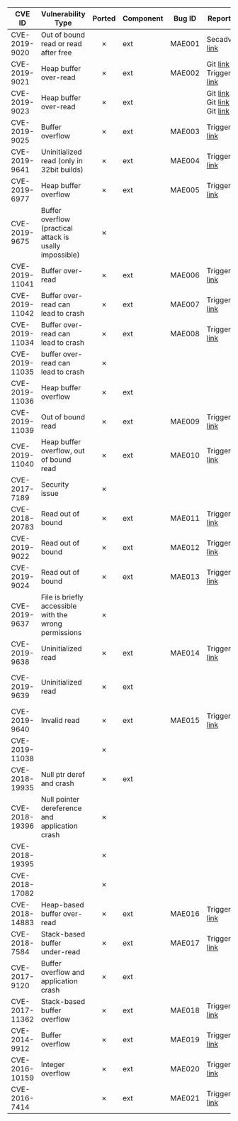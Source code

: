 <table border="0" class="dataframe">
  <thead>
    <tr style="text-align: center;">
      <th>CVE ID</th>
      <th>Vulnerability Type</th>
      <th>Ported</th>
      <th>Component</th>
      <th>Bug ID</th>
      <th>Report</th>
      <th>Fix</th>
      <th>Notes</th>
    </tr>
  </thead>
  <tbody>
    <tr>
      <td>CVE-2019-9020</td>
      <td>Out of bound read or read after free</td>
      <td><div align="center">&#10007;</div></td>
      <td>ext</td>
      <td>MAE001</td>
      <td>Secadv  <a href="https://security.netapp.com/advisory/ntap-20190321-0001/">link</a></td>
      <td>Fix <a href="https://bugs.php.net/bug.php?id=77242">link</a></td>
      <td></td>
    </tr>
    <tr>
      <td>CVE-2019-9021</td>
      <td>Heap buffer over-read</td>
      <td><div align="center">&#10007;</div></td>
      <td>ext</td>
      <td>MAE002</td>
      <td>Git <a href="https://bugs.php.net/bug.php?id=77247">link</a> Trigger <a href="https://bugs.php.net/bug.php?id=77247">link</a></td>
      <td></td>
      <td></td>
    </tr>
    <tr>
      <td>CVE-2019-9023</td>
      <td>Heap buffer over-read</td>
      <td><div align="center">&#10007;</div></td>
      <td>ext</td>
      <td></td>
      <td>Git <a href="http://git.php.net/?p=php-src.git;a=blobdiff;f=ext/mbstring/oniguruma/regparse.c;h=252ca187120238a77055ca51b40f7e5f14250d9c;hp=d2925f1e81b0bb827db02b260cca1058355135d2;hb=20407d06ca3cb5eeb10f876a812b40c381574bcc;hpb=a918020c03880e12ac9f38e11a4a3789491a5f85">link</a> Git <a href="http://git.php.net/?p=php-src.git;a=commit;h=9d6c59eeea88a3e9d7039cb4fed5126ef704593a">link</a> Git <a href="http://git.php.net/?p=php-src.git;a=commitdiff;h=28362ed4fae6969b5a8878591a5a06eadf114e03;hp=20407d06ca3cb5eeb10f876a812b40c381574bcc">link</a></td>
      <td></td>
      <td>ext/mbstring/oniguruma folder not present anymore.</td>
    </tr>
    <tr>
      <td>CVE-2019-9025</td>
      <td>Buffer overflow</td>
      <td><div align="center">&#10007;</div></td>
      <td>ext</td>
      <td>MAE003</td>
      <td>Trigger <a href="https://bugs.php.net/bug.php?id=77381">link</a></td>
      <td>Fix <a href="http://git.php.net/?p=php-src.git;a=blobdiff;f=ext/mbstring/php_mbregex.c;h=85219b00e4f0300fce747f42f363608adce01fd4;hp=68922b696653af386a8b5faca06ff99d66e0f75a;hb=e617f03066ce81d26f56c06d6bd7787c7de08703;hpb=e40027ef0f508be87b323f61532cea0104212b53">link</a></td>
      <td></td>
    </tr>
    <tr>
      <td>CVE-2019-9641</td>
      <td>Uninitialized read (only in 32bit builds)</td>
      <td><div align="center">&#10007;</div></td>
      <td>ext</td>
      <td>MAE004</td>
      <td>Trigger <a href="https://bugs.php.net/bug.php?id=77509">link</a></td>
      <td>Fix <a href="https://bugs.php.net/bug.php?id=77509">link</a></td>
      <td></td>
    </tr>
    <tr>
      <td>CVE-2019-6977</td>
      <td>Heap buffer overflow</td>
      <td><div align="center">&#10007;</div></td>
      <td>ext</td>
      <td>MAE005</td>
      <td>Trigger <a href="https://bugs.php.net/bug.php?id=77270">link</a></td>
      <td>Fix <a href="http://git.php.net/?p=php-src.git;a=blobdiff;f=ext/gd/libgd/gd_color.c;h=e6f539bc75b5520001fbad71fda977d7c5fdd96c;hp=a4e56b1c40157b7f9334967bcd101f63a47f919b;hb=7a12dad4dd6c370835b13afae214b240082c7538;hpb=1cc2182bcc81e185c14837e659d12b268cb99d63">link</a></td>
      <td></td>
    </tr>
    <tr>
      <td>CVE-2019-9675</td>
      <td>Buffer overflow (practical attack is usally impossible)</td>
      <td><div align="center">&#10007;</div></td>
      <td></td>
      <td></td>
      <td></td>
      <td></td>
      <td><a href="https://www.php.net/ChangeLog-7.php">link</a></td>
    </tr>
    <tr>
      <td>CVE-2019-11041</td>
      <td>Buffer over-read</td>
      <td><div align="center">&#10007;</div></td>
      <td>ext</td>
      <td>MAE006</td>
      <td>Trigger <a href="https://bugs.php.net/bug.php?id=78222">link</a></td>
      <td>Fix <a href="http://git.php.net/?p=php-src.git;a=blobdiff;f=ext/exif/exif.c;h=aa272c1d2b2df09593f7d2b98b46f4c64f2f0bfb;hp=e04290376ce57cdcc1c7e1dfad9f323d8cfb98bb;hb=f22101c8308669bb63c03a73a2cac2408d844f38;hpb=d561a998c9313749ad2b488685e5c2bec661bc69">link</a></td>
      <td></td>
    </tr>
    <tr>
      <td>CVE-2019-11042</td>
      <td>Buffer over-read can lead to crash</td>
      <td><div align="center">&#10007;</div></td>
      <td>ext</td>
      <td>MAE007</td>
      <td>Trigger <a href="https://bugs.php.net/bug.php?id=78256">link</a></td>
      <td>Fix <a href="https://bugs.php.net/bug.php?id=78256">link</a></td>
      <td></td>
    </tr>
    <tr>
      <td>CVE-2019-11034</td>
      <td>Buffer over-read can lead to crash</td>
      <td><div align="center">&#10007;</div></td>
      <td>ext</td>
      <td>MAE008</td>
      <td>Trigger <a href="https://bugs.php.net/bug.php?id=78256">link</a></td>
      <td>Fix <a href="http://git.php.net/?p=php-src.git;a=blobdiff;f=ext/exif/exif.c;h=0b5bb5ae2123989a28b2112ab5506777083ad9d5;hp=fe89b854711879274555bdc762ea6e7fa518fa59;hb=f3aefc6d071b807ddacae0a0bc49f09c38e18490;hpb=0ecac37c40a27ffbd59f34b5920735ee0b7f994c">link</a></td>
      <td></td>
    </tr>
    <tr>
      <td>CVE-2019-11035</td>
      <td>buffer over-read can lead to crash</td>
      <td><div align="center">&#10007;</div></td>
      <td></td>
      <td></td>
      <td></td>
      <td></td>
      <td></td>
    </tr>
    <tr>
      <td>CVE-2019-11036</td>
      <td>Heap buffer overflow</td>
      <td><div align="center">&#10007;</div></td>
      <td>ext</td>
      <td></td>
      <td></td>
      <td></td>
      <td>File has changed since then.</td>
    </tr>
    <tr>
      <td>CVE-2019-11039</td>
      <td>Out of bound read</td>
      <td><div align="center">&#10007;</div></td>
      <td>ext</td>
      <td>MAE009</td>
      <td>Trigger <a href="https://bugs.php.net/bug.php?id=77950">link</a></td>
      <td>Fix <a href="http://git.php.net/?p=php-src.git;a=blobdiff;f=ext/iconv/iconv.c;h=b4a2abe08d9a02e9e6c07f51a8f4ebe895f0d003;hp=f86d0ae031987a12d45b9c10efc255f58262966b;hb=7cf7148a8f8f4f55fb04de2a517d740bb6253eac;hpb=ed6dee9a198c904ad5e03113e58a2d2c200f5184">link</a></td>
      <td></td>
    </tr>
    <tr>
      <td>CVE-2019-11040</td>
      <td>Heap buffer overflow, out of bound read</td>
      <td><div align="center">&#10007;</div></td>
      <td>ext</td>
      <td>MAE010</td>
      <td>Trigger <a href="https://bugs.php.net/bug.php?id=77950">link</a></td>
      <td>Fix <a href="http://git.php.net/?p=php-src.git;a=blobdiff;f=ext/exif/exif.c;h=605b37923f888d320a87947a58f19fd2122475e8;hp=d174def80c1355fc54d09a0ae754ced64d85768d;hb=73ff4193be24192c894dc0502d06e2b2db35eefb;hpb=16e037bd46359a31f218ee220ff09f1c3270e489">link</a></td>
      <td></td>
    </tr>
    <tr>
      <td>CVE-2017-7189</td>
      <td>Security issue</td>
      <td><div align="center">&#10007;</div></td>
      <td></td>
      <td></td>
      <td></td>
      <td></td>
      <td>Bug report marked as private.</td>
    </tr>
    <tr>
      <td>CVE-2018-20783</td>
      <td>Read out of bound</td>
      <td><div align="center">&#10007;</div></td>
      <td>ext</td>
      <td>MAE011</td>
      <td>Trigger <a href="https://bugs.php.net/bug.php?id=77143">link</a></td>
      <td>Fix <a href="http://git.php.net/?p=php-src.git;a=blobdiff;f=ext/phar/phar.c;h=47ff8cd790730dbc3520e47faa86327e2987a238;hp=780be432570e80dd34c1a9c217ef87ade22bf136;hb=48f0f73f75c0059ba5d9b73cb4e5faeeaea49c47;hpb=7edc639b9ff1c3576773d79d016abbeed1f93846">link</a></td>
      <td></td>
    </tr>
    <tr>
      <td>CVE-2019-9022</td>
      <td>Read out of bound</td>
      <td><div align="center">&#10007;</div></td>
      <td>ext</td>
      <td>MAE012</td>
      <td>Trigger <a href="https://bugs.php.net/bug.php?id=77369">link</a></td>
      <td>Fix <a href="http://git.php.net/?p=php-src.git;a=commitdiff;h=8d3dfabef459fe7815e8ea2fd68753fd17859d7b;hp=31f59e1f3074ab344b473dde6077a6844ca87264">link</a></td>
      <td></td>
    </tr>
    <tr>
      <td>CVE-2019-9024</td>
      <td>Read out of bound</td>
      <td><div align="center">&#10007;</div></td>
      <td>ext</td>
      <td>MAE013</td>
      <td>Trigger <a href="https://bugs.php.net/bug.php?id=77380">link</a></td>
      <td>Fix <a href="http://git.php.net/?p=php-src.git;a=blobdiff;f=ext/xmlrpc/libxmlrpc/base64.c;h=a4fa19327b76dc43880934bfd703500aeae35c52;hp=5ebdf31f7adeb9fd5f9f69b37d86ce22e4d05ce4;hb=1cc2182bcc81e185c14837e659d12b268cb99d63;hpb=28362ed4fae6969b5a8878591a5a06eadf114e03">link</a></td>
      <td></td>
    </tr>
    <tr>
      <td>CVE-2019-9637</td>
      <td>File is briefly accessible with the wrong permissions</td>
      <td><div align="center">&#10007;</div></td>
      <td></td>
      <td></td>
      <td></td>
      <td></td>
      <td>??? Not sure how to find trigger condition in system.</td>
    </tr>
    <tr>
      <td>CVE-2019-9638</td>
      <td>Uninitialized read</td>
      <td><div align="center">&#10007;</div></td>
      <td>ext</td>
      <td>MAE014</td>
      <td>Trigger <a href="https://bugs.php.net/bug.php?id=77563">link</a></td>
      <td>Fix <a href="http://git.php.net/?p=php-src.git;a=blobdiff;f=ext/exif/exif.c;h=fe89b854711879274555bdc762ea6e7fa518fa59;hp=ea88a8f115e8a366f5f7419a01b1acf58260d420;hb=8ac6fee8562533a15db90062117210ed28b44fea;hpb=5f0e62a3e5b525163e538aaab0161c2c8c5d057b">link</a></td>
      <td></td>
    </tr>
    <tr>
      <td>CVE-2019-9639</td>
      <td>Uninitialized read</td>
      <td><div align="center">&#10007;</div></td>
      <td>ext</td>
      <td></td>
      <td></td>
      <td></td>
      <td>In the same patch as bugMAE014 but somehow the fix isn't there anymore.</td>
    </tr>
    <tr>
      <td>CVE-2019-9640</td>
      <td>Invalid read</td>
      <td><div align="center">&#10007;</div></td>
      <td>ext</td>
      <td>MAE015</td>
      <td>Trigger <a href="https://bugs.php.net/bug.php?id=77540">link</a></td>
      <td>Fix <a href="http://git.php.net/?p=php-src.git;a=blobdiff;f=ext/exif/exif.c;h=ea88a8f115e8a366f5f7419a01b1acf58260d420;hp=b4563927a5058e93ad55074fe367e4bac0ef987e;hb=5f0e62a3e5b525163e538aaab0161c2c8c5d057b;hpb=5e824a88d073d282c4f358f186cb87ddc284f83d">link</a></td>
      <td></td>
    </tr>
    <tr>
      <td>CVE-2019-11038</td>
      <td></td>
      <td><div align="center">&#10007;</div></td>
      <td></td>
      <td></td>
      <td></td>
      <td></td>
      <td>Bug in graphical extension.</td>
    </tr>
    <tr>
      <td>CVE-2018-19935</td>
      <td>Null ptr deref and crash</td>
      <td><div align="center">&#10007;</div></td>
      <td>ext</td>
      <td></td>
      <td></td>
      <td></td>
      <td>Code not present anymore.</td>
    </tr>
    <tr>
      <td>CVE-2018-19396</td>
      <td>Null pointer dereference and application crash</td>
      <td><div align="center">&#10007;</div></td>
      <td></td>
      <td></td>
      <td></td>
      <td></td>
      <td>??? Not sure how to find trigger condition in system.</td>
    </tr>
    <tr>
      <td>CVE-2018-19395</td>
      <td></td>
      <td><div align="center">&#10007;</div></td>
      <td></td>
      <td></td>
      <td></td>
      <td></td>
      <td>??? Not sure how to find trigger condition in system.</td>
    </tr>
    <tr>
      <td>CVE-2018-17082</td>
      <td></td>
      <td><div align="center">&#10007;</div></td>
      <td></td>
      <td></td>
      <td></td>
      <td></td>
      <td>Bug in component Apache2.</td>
    </tr>
    <tr>
      <td>CVE-2018-14883</td>
      <td>Heap-based buffer over-read</td>
      <td><div align="center">&#10007;</div></td>
      <td>ext</td>
      <td>MAE016</td>
      <td>Trigger <a href="https://bugs.php.net/bug.php?id=76423">link</a></td>
      <td>Fix <a href="http://git.php.net/?p=php-src.git;a=blobdiff;f=ext/exif/exif.c;h=1147980f7730de0dfd13904a2ea6461bbf4eded8;hp=e535278fc9664f5b7e5ddcdb6baec07426b8efd6;hb=1baeae42703f9b2ec21fff787146eeca08d45535;hpb=fe3d53f4437718fad63850695970dddd63144af5">link</a></td>
      <td></td>
    </tr>
    <tr>
      <td>CVE-2018-7584</td>
      <td>Stack-based buffer under-read</td>
      <td><div align="center">&#10007;</div></td>
      <td>ext</td>
      <td>MAE017</td>
      <td>Trigger <a href="https://bugs.php.net/bug.php?id=75981">link</a></td>
      <td>Fix <a href="http://git.php.net/?p=php-src.git;a=blobdiff;f=ext/standard/http_fopen_wrapper.c;h=75d21c0761658cf32ac8960eb47bd9ec1d2cfa52;hp=f6b0368d4ef423efbc366b29214f1f69e8ad3878;hb=7cf491b661ee57a11b79f99416c6296bae2f27a0;hpb=8354a831031167c715898a8af09a2a743784ab6b">link</a></td>
      <td></td>
    </tr>
    <tr>
      <td>CVE-2017-9120</td>
      <td>Buffer overflow and application crash</td>
      <td><div align="center">&#10007;</div></td>
      <td>ext</td>
      <td></td>
      <td></td>
      <td></td>
      <td>Fix isn't even in the code.</td>
    </tr>
    <tr>
      <td>CVE-2017-11362</td>
      <td>Stack-based buffer overflow</td>
      <td><div align="center">&#10007;</div></td>
      <td>ext</td>
      <td>MAE018</td>
      <td>Trigger <a href="https://bugs.php.net/bug.php?id=74603">link</a></td>
      <td>Fix <a href="http://git.php.net/?p=php-src.git;a=commitdiff;h=95c4564f939c916538579ef63602a3cd31941c51;hp=9c5717d0decd56710129a5599fe5d38f82a7bab2">link</a></td>
      <td></td>
    </tr>
    <tr>
      <td>CVE-2014-9912</td>
      <td>Buffer overflow</td>
      <td><div align="center">&#10007;</div></td>
      <td>ext</td>
      <td>MAE019</td>
      <td>Trigger <a href="https://bugs.php.net/bug.php?id=67397">link</a></td>
      <td>Fix <a href="http://git.php.net/?p=php-src.git;a=blobdiff;f=ext/intl/locale/locale_methods.c;h=0597182bdc69ea3c089fb269d8be7758d2daa57d;hp=8eb663cb167d6044f6051a3e2fd9952c3c213982;hb=2a29add9e41cf98eb516be6bafd66a13cb42b9b3;hpb=5ecee6ebce576142fd13d2d1ec0bd52dac3086f9">link</a></td>
      <td></td>
    </tr>
    <tr>
      <td>CVE-2016-10159</td>
      <td>Integer overflow</td>
      <td><div align="center">&#10007;</div></td>
      <td>ext</td>
      <td>MAE020</td>
      <td>Trigger <a href="https://bugs.php.net/bug.php?id=73764">link</a></td>
      <td>Fix <a href="https://github.com/php/php-src/commit/ca46d0acbce55019b970fcd4c1e8a10edfdded93">link</a></td>
      <td></td>
    </tr>
    <tr>
      <td>CVE-2016-7414</td>
      <td></td>
      <td><div align="center">&#10007;</div></td>
      <td>ext</td>
      <td>MAE021</td>
      <td>Trigger <a href="https://bugs.php.net/bug.php?id=72928">link</a></td>
      <td>Fix <a href="https://github.com/php/php-src/commit/0bfb970f43acd1e81d11be1154805f86655f15d5?w=1">link</a></td>
      <td></td>
    </tr>
  </tbody>
</table>